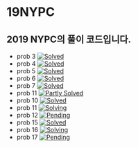 # 19NYPC
2019 NYPC의 풀이 코드입니다.
---
 - prob 3 [![Solved](https://img.shields.io/badge/Status-Solved-green.svg)](https://github.com/04SeoHyun/19NYPC/tree/master/3)
 - prob 4 [![Solved](https://img.shields.io/badge/Status-Solved-green.svg)](https://github.com/04SeoHyun/19NYPC/tree/master/4)
 - prob 5 [![Solved](https://img.shields.io/badge/Status-Solved-green.svg)](https://github.com/04SeoHyun/19NYPC/tree/master/5)
 - prob 6 [![Solved](https://img.shields.io/badge/Status-Solved-green.svg)](https://github.com/04SeoHyun/19NYPC/tree/master/6)
 - prob 7 [![Solved](https://img.shields.io/badge/Status-Solved-green.svg)](https://github.com/04SeoHyun/19NYPC/tree/master/7)
 - prob 11 [![Partly Solved](https://img.shields.io/badge/Status-Partly%20Solved-yellow.svg)](https://github.com/04SeoHyun/19NYPC/tree/master/11)
 - prob 10 [![Solved](https://img.shields.io/badge/Status-Solved-green.svg)](https://github.com/04SeoHyun/19NYPC/tree/master/10)
 - prob 11 [![Solving](https://img.shields.io/badge/Status-Solving-yellow.svg)](https://github.com/04SeoHyun/19NYPC/tree/master/11)
 - prob 12 [![Pending](https://img.shields.io/badge/Status-Pending-red.svg)](https://github.com/04SeoHyun/19NYPC/tree/master/12)
 - prob 15 [![Solved](https://img.shields.io/badge/Status-Solved-green.svg)](https://github.com/04SeoHyun/19NYPC/tree/master/15)
 - prob 16 [![Solving](https://img.shields.io/badge/Status-Solving-yellow.svg)](https://github.com/04SeoHyun/19NYPC/tree/master/16)
 - prob 17 [![Pending](https://img.shields.io/badge/Status-Pending-red.svg)](https://github.com/04SeoHyun/19NYPC/tree/master/17)